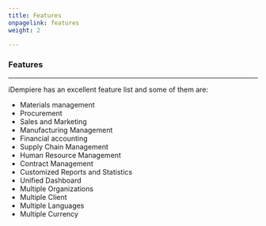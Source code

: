```yaml
---
title: Features
onpagelink: features
weight: 2

---
```


### Features
--------

iDempiere has an excellent feature list and some of them are:

- Materials management
- Procurement
- Sales and Marketing
- Manufacturing Management
- Financial accounting
- Supply Chain Management
- Human Resource Management
- Contract Management
- Customized Reports and Statistics
- Unified Dashboard
- Multiple Organizations
- Multiple Client
- Multiple Languages
- Multiple Currency
 